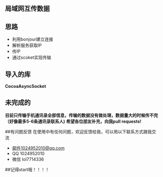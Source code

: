 ## 局域网互传数据
## 思路
- 利用bonjour建立连接
- 解析服务获取IP
- 传IP
- 通过scoket实现传输


## 导入的库 ##
**CocoaAsyncSocket**

## 未完成的
**目前只传输手机通讯录全部信息，传输的数据没有做处理，数据量大的时候传不完（好像最多5-6条通讯录联系人)**
**希望各位朋友补充，向我pull requests!**

##有问题反馈
在使用中有任何问题，欢迎反馈给我，可以用以下联系方式跟我交流
- 邮件1024952010@qq.com
- QQ 1024952010
- 微信 lol7714336

##记得start哦！！！！
